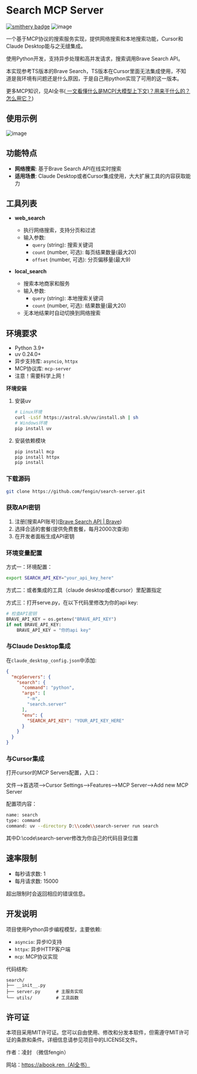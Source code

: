 # Search MCP Server

[![smithery badge](https://smithery.ai/badge/@fengin/search-server)](https://smithery.ai/server/@fengin/search-server)
![image](./images/logo.png)

一个基于MCP协议的搜索服务实现，提供网络搜索和本地搜索功能，Cursor和Claude Desktop能与之无缝集成。

使用Python开发，支持异步处理和高并发请求，搜索调用Brave Search API。

本实现参考TS版本的Brave Search，TS版本在Cursor里面无法集成使用，不知道是我环境有问题还是什么原因，于是自己用python实现了可用的这一版本。

更多MCP知识，见AI全书([ 一文看懂什么是MCP(大模型上下文)？用来干什么的？怎么用它？](https://aibook.ren/archives/mcp-course))

## 使用示例

![image](./images/demo.png)

## 功能特点

- **网络搜索**: 基于Brave Search API在线实时搜索
- **适用场景**: Claude Desktop或者Cursor集成使用，大大扩展工具的内容获取能力

## 工具列表

- **web_search**
  
  - 执行网络搜索，支持分页和过滤
  - 输入参数:
    - `query` (string): 搜索关键词
    - `count` (number, 可选): 每页结果数量(最大20)
    - `offset` (number, 可选): 分页偏移量(最大9)

- **local_search**
  
  - 搜索本地商家和服务
  - 输入参数:
    - `query` (string): 本地搜索关键词
    - `count` (number, 可选): 结果数量(最大20)
  - 无本地结果时自动切换到网络搜索

## 环境要求

- Python 3.9+
- uv 0.24.0+
- 异步支持库: `asyncio`, `httpx`
- MCP协议库: `mcp-server`
- 注意！需要科学上网！

**环境安装**

1. 安装uv
   
   ```bash
   # Linux环境
   curl -LsSf https://astral.sh/uv/install.sh | sh
   # Windows环境 
   pip install uv
   ```

2. 安装依赖模块
   
   ```bash
   pip install mcp
   pip install httpx
   pip install 
   ```

### 下载源码

```bash
git clone https://github.com/fengin/search-server.git
```

### 获取API密钥

1. 注册[搜索API账号]([Brave Search API | Brave](https://brave.com/search/api/)) 
2. 选择合适的套餐(提供免费套餐，每月2000次查询)
3. 在开发者面板生成API密钥

### 环境变量配置

方式一：环境配置：

```bash
export SEARCH_API_KEY="your_api_key_here"
```

方式二：或者集成的工具（claude desktop或者cursor）里配置指定 

方式三：打开serve.py，在以下代码里修改为你的api key:

```python
# 检查API密钥
BRAVE_API_KEY = os.getenv("BRAVE_API_KEY")
if not BRAVE_API_KEY:
    BRAVE_API_KEY = "你的api key"
```

### 与Claude Desktop集成

在`claude_desktop_config.json`中添加:

```json
{
  "mcpServers": {
    "search": {
      "command": "python",
      "args": [
        "-m",
        "search.server"
      ],
      "env": {
        "SEARCH_API_KEY": "YOUR_API_KEY_HERE"
      }
    }
  }
}
```

### 与Cursor集成

打开cursor的MCP Servers配置，入口：

文件—>首选项—>Cursor Settings—>Features—>MCP Server—>Add new MCP Server

配置项内容：

```bash
name: search
type: command
command: uv --directory D:\\code\\search-server run search
```

其中D:\code\search-server修改为你自己的代码目录位置

### 

## 速率限制

- 每秒请求数: 1
- 每月请求数: 15000

超出限制时会返回相应的错误信息。

## 开发说明

项目使用Python异步编程模型，主要依赖:

- `asyncio`: 异步IO支持
- `httpx`: 异步HTTP客户端
- `mcp`: MCP协议实现

代码结构:

```shell
search/
├── __init__.py
├── server.py      # 主服务实现
└── utils/         # 工具函数
```

## 许可证

本项目采用MIT许可证。您可以自由使用、修改和分发本软件，但需遵守MIT许可证的条款和条件。详细信息请参见项目中的LICENSE文件。

作者：凌封 （微信fengin）

网站：https://aibook.ren（AI全书）
